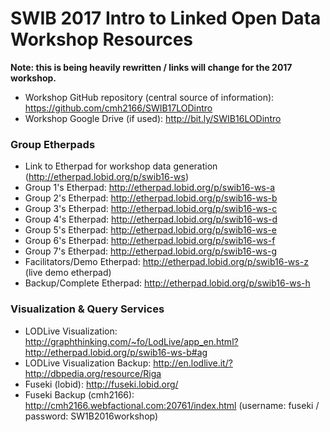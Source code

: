 # SWIB 2017 Intro to Linked Open Data Workshop Resources

**Note: this is being heavily rewritten / links will change for the 2017 workshop.**

- Workshop GitHub repository (central source of information): https://github.com/cmh2166/SWIB17LODintro
- Workshop Google Drive (if used): http://bit.ly/SWIB16LODintro

### Group Etherpads

- Link to Etherpad for workshop data generation (http://etherpad.lobid.org/p/swib16-ws)
- Group 1's Etherpad: http://etherpad.lobid.org/p/swib16-ws-a
- Group 2's Etherpad: http://etherpad.lobid.org/p/swib16-ws-b
- Group 3's Etherpad: http://etherpad.lobid.org/p/swib16-ws-c
- Group 4's Etherpad: http://etherpad.lobid.org/p/swib16-ws-d
- Group 5's Etherpad: http://etherpad.lobid.org/p/swib16-ws-e
- Group 6's Etherpad: http://etherpad.lobid.org/p/swib16-ws-f
- Group 7's Etherpad: http://etherpad.lobid.org/p/swib16-ws-g
- Facilitators/Demo Etherpad: http://etherpad.lobid.org/p/swib16-ws-z  (live demo etherpad)
- Backup/Complete Etherpad: http://etherpad.lobid.org/p/swib16-ws-h

### Visualization & Query Services

- LODLive Visualization: http://graphthinking.com/~fo/LodLive/app_en.html?http://etherpad.lobid.org/p/swib16-ws-b#ag
- LODLive Visualization Backup: http://en.lodlive.it/?http://dbpedia.org/resource/Riga
- Fuseki (lobid): http://fuseki.lobid.org/
- Fuseki Backup (cmh2166): http://cmh2166.webfactional.com:20761/index.html (username: fuseki / password: SW1B2016workshop)
